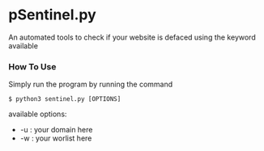 # pSentinel.py
An automated tools to check if your website is defaced using the keyword available

### How To Use ### 

Simply run the program by running the command
```
$ python3 sentinel.py [OPTIONS]
```

available options:
- -u : your domain here
- -w : your worlist here
